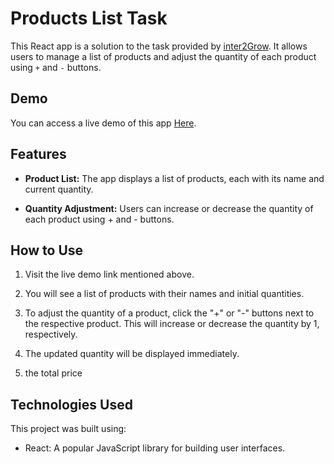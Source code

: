 # Products List Task

This React app is a solution to the task provided by [inter2Grow](https://intern2grow.vercel.app/). It allows users to manage a list of products and adjust the quantity of each product using ` + ` and ` - ` buttons.

## Demo

You can access a live demo of this app [Here](https://h0ssamahmed.github.io/products-list-task/).

## Features

- **Product List:** The app displays a list of products, each with its name and current quantity.

- **Quantity Adjustment:** Users can increase or decrease the quantity of each product using + and - buttons.

## How to Use

1. Visit the live demo link mentioned above.

2. You will see a list of products with their names and initial quantities.

3. To adjust the quantity of a product, click the "+" or "-" buttons next to the respective product. This will increase or decrease the quantity by 1, respectively.

4. The updated quantity will be displayed immediately.
   
5. the total price  

## Technologies Used

This project was built using:

- React: A popular JavaScript library for building user interfaces.

